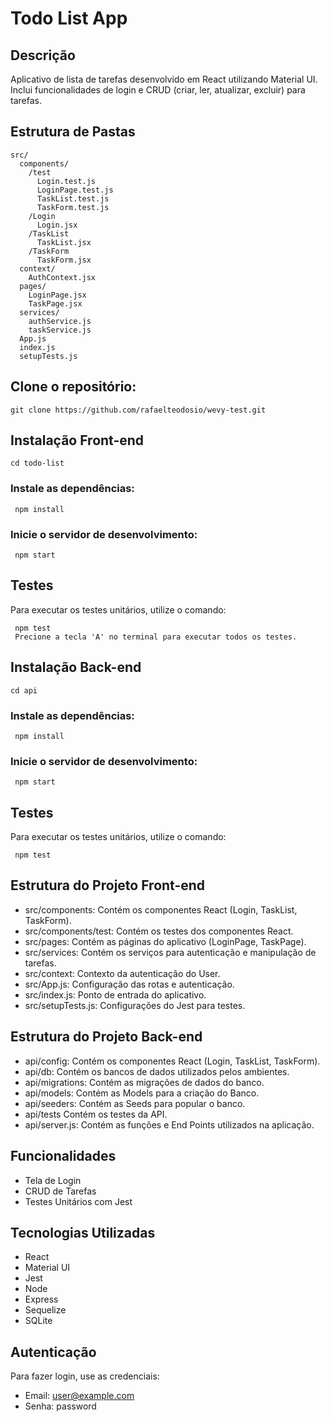# Todo List App

## Descrição
Aplicativo de lista de tarefas desenvolvido em React utilizando Material UI. Inclui funcionalidades de login e CRUD (criar, ler, atualizar, excluir) para tarefas.

## Estrutura de Pastas

```plaintext
src/
  components/
    /test
      Login.test.js
      LoginPage.test.js
      TaskList.test.js
      TaskForm.test.js
    /Login
      Login.jsx
    /TaskList
      TaskList.jsx
    /TaskForm
      TaskForm.jsx
  context/
    AuthContext.jsx
  pages/
    LoginPage.jsx
    TaskPage.jsx
  services/
    authService.js
    taskService.js
  App.js
  index.js
  setupTests.js
```
## Clone o repositório:
```
git clone https://github.com/rafaelteodosio/wevy-test.git
```

## Instalação Front-end
```
cd todo-list
```

### Instale as dependências:

```
 npm install 
```

### Inicie o servidor de desenvolvimento:
```
 npm start 
```

## Testes
Para executar os testes unitários, utilize o comando:
```
 npm test
 Precione a tecla 'A' no terminal para executar todos os testes.
```

## Instalação Back-end
```
cd api
```

### Instale as dependências:

```
 npm install 
```

### Inicie o servidor de desenvolvimento:
```
 npm start 
```

## Testes
Para executar os testes unitários, utilize o comando:
```
 npm test 
```

## Estrutura do Projeto Front-end
* src/components: Contém os componentes React (Login, TaskList, TaskForm).
* src/components/test: Contém os testes dos componentes React.
* src/pages: Contém as páginas do aplicativo (LoginPage, TaskPage).
* src/services: Contém os serviços para autenticação e manipulação de tarefas.
* src/context: Contexto da autenticação do User.
* src/App.js: Configuração das rotas e autenticação.
* src/index.js: Ponto de entrada do aplicativo.
* src/setupTests.js: Configurações do Jest para testes.

## Estrutura do Projeto Back-end
* api/config: Contém os componentes React (Login, TaskList, TaskForm).
* api/db: Contém os bancos de dados utilizados pelos ambientes.
* api/migrations: Contém as migrações de dados do banco.
* api/models: Contém as Models para a criação do Banco.
* api/seeders: Contém as Seeds para popular o banco.
* api/tests Contém os testes da API.
* api/server.js: Contém as funções e End Points utilizados na aplicação.

## Funcionalidades
* Tela de Login
* CRUD de Tarefas
* Testes Unitários com Jest

## Tecnologias Utilizadas
* React
* Material UI
* Jest
* Node
* Express
* Sequelize
* SQLite

## Autenticação
Para fazer login, use as credenciais:

* Email: user@example.com
* Senha: password